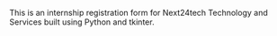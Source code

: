 This is an internship registration form for Next24tech Technology and Services built using Python and tkinter.
